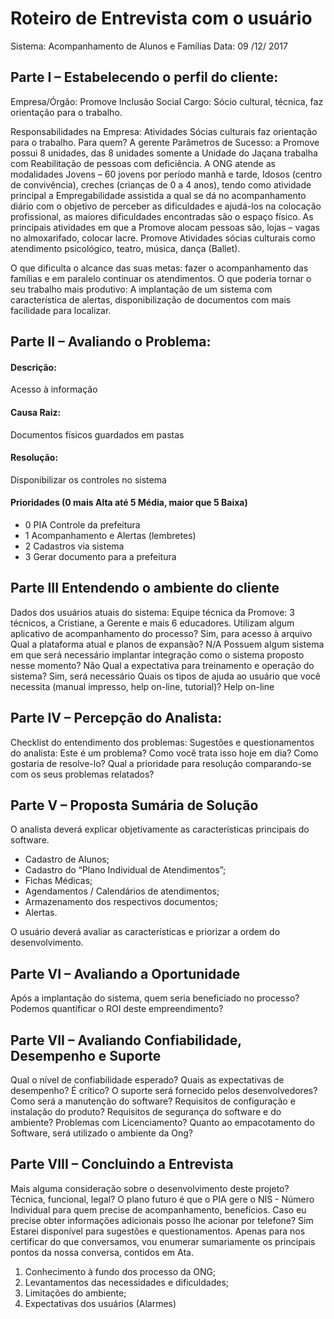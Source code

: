 # Roteiro de Entrevista com o usuário
Sistema: Acompanhamento de Alunos e Famílias Data: 09 /12/ 2017 

## Parte I – Estabelecendo o perfil do cliente:

Empresa/Órgão: Promove Inclusão Social 
Cargo: Sócio cultural, técnica, faz orientação para o trabalho.

Responsabilidades na Empresa: Atividades Sócias culturais faz orientação para o trabalho.
Para quem? A gerente
Parâmetros de Sucesso: a Promove possui 8 unidades, das 8 unidades somente a Unidade do Jaçana trabalha com Reabilitação de pessoas com deficiência. A ONG atende as modalidades Jovens – 60 jovens por período manhã e tarde, Idosos (centro de convivência), creches (crianças de 0 a 4 anos), tendo como atividade principal a Empregabilidade assistida  a qual se dá no acompanhamento diário com o objetivo de perceber as dificuldades e ajudá-los na colocação profissional, as maiores dificuldades encontradas são o espaço físico. As principais atividades em que a Promove alocam pessoas são, lojas – vagas no almoxarifado, colocar lacre. Promove Atividades sócias culturais como atendimento psicológico, teatro, música, dança (Ballet).

O que dificulta o alcance das suas metas: fazer o acompanhamento das famílias e em paralelo continuar os atendimentos.
O que poderia tornar o seu trabalho mais produtivo: A implantação de um sistema com característica de alertas, disponibilização de documentos com mais facilidade para localizar.

## Parte II – Avaliando o Problema:

#### Descrição: 
Acesso à informação	

#### Causa Raiz: 
Documentos físicos guardados em pastas	

#### Resolução: 
Disponibilizar os controles no sistema	

#### Prioridades (0 mais Alta até 5 Média, maior que 5 Baixa)
- 0 PIA	Controle da prefeitura	
- 1 Acompanhamento e Alertas (lembretes)
- 2 Cadastros via sistema
- 3 Gerar documento para a prefeitura

## Parte III Entendendo o ambiente do cliente

Dados dos usuários atuais do sistema: Equipe técnica da Promove: 3 técnicos, a Cristiane, a Gerente e mais 6 educadores.
Utilizam algum aplicativo de acompanhamento do processo? Sim, para acesso à arquivo
Qual a plataforma atual e planos de expansão? N/A
Possuem algum sistema em que será necessário implantar integração como o sistema proposto nesse momento? Não
Qual a expectativa para treinamento e operação do sistema? Sim, será necessário
Quais os tipos de ajuda ao usuário que você necessita (manual impresso, help on-line, tutorial)? Help on-line

## Parte IV – Percepção do Analista:

Checklist do entendimento dos problemas:
Sugestões e questionamentos do analista:
Este é um problema? 
Como você trata isso hoje em dia? 
Como gostaria de resolve-lo? 
Qual a prioridade para resolução comparando-se com os seus problemas relatados? 

## Parte V – Proposta Sumária de Solução
O analista deverá explicar objetivamente as características principais do software.
- Cadastro de Alunos;
- Cadastro do “Plano Individual de Atendimentos”;
- Fichas Médicas;
- Agendamentos / Calendários de atendimentos;
- Armazenamento dos respectivos documentos;
- Alertas. 


O usuário deverá avaliar as características e priorizar a ordem do desenvolvimento. 

## Parte VI – Avaliando a Oportunidade

Após a implantação do sistema, quem seria beneficiado no processo?
Podemos quantificar o ROI deste empreendimento? 

## Parte VII – Avaliando Confiabilidade, Desempenho e Suporte

Qual o nível de confiabilidade esperado? 
Quais as expectativas de desempenho? 
É crítico? 
O suporte será fornecido pelos desenvolvedores?
Como será a manutenção do software? 
Requisitos de configuração e instalação do produto?
Requisitos de segurança do software e do ambiente? 
Problemas com Licenciamento? 
Quanto ao empacotamento do Software, será utilizado o ambiente da Ong? 

## Parte VIII – Concluindo a Entrevista 

Mais alguma consideração sobre o desenvolvimento deste projeto? Técnica, funcional, legal? O plano futuro é que o PIA gere o NIS - Número Individual para quem precise de acompanhamento, benefícios.
Caso eu precise obter informações adicionais posso lhe acionar por telefone? Sim
Estarei disponível para sugestões e questionamentos.
Apenas para nos certificar do que conversamos, vou enumerar sumariamente os principais pontos da nossa conversa, contidos em Ata. 
1. Conhecimento à fundo dos processo da ONG;
2. Levantamentos das necessidades e dificuldades;
3. Limitações do ambiente;
4. Expectativas dos usuários (Alarmes)


